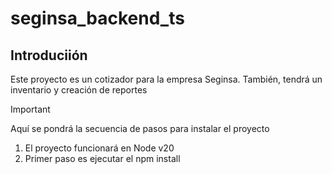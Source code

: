 # seginsa_backend_ts

## Introduciión
Este proyecto es un cotizador para la empresa Seginsa. También, 
tendrá un inventario y creación de reportes

> [!Important]
> Aquí se pondrá la secuencia de pasos para instalar el proyecto
> 1) El proyecto funcionará en Node v20
> 2) Primer paso es ejecutar el npm install
